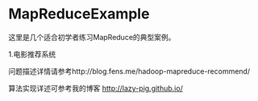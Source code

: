 # MapReduceExample
这里是几个适合初学者练习MapReduce的典型案例。

1.电影推荐系统

问题描述详情请参考http://blog.fens.me/hadoop-mapreduce-recommend/

算法实现详述可参考我的博客 http://lazy-pig.github.io/
